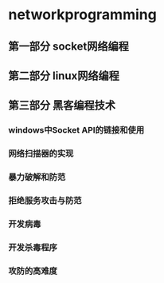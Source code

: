 # networkprogramming
## 第一部分 socket网络编程
## 第二部分 linux网络编程
## 第三部分 黑客编程技术
### windows中Socket API的链接和使用
### 网络扫描器的实现
### 暴力破解和防范
### 拒绝服务攻击与防范
### 开发病毒
### 开发杀毒程序
### 攻防的高难度
